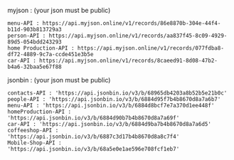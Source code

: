 myjson : (your json must be public)

    menu-API : https://api.myjson.online/v1/records/86e8870b-304e-44f4-b11d-903b813729a3
    person-API : https://api.myjson.online/v1/records/aa837f45-8c09-4929-89d5-054bdd243293
    home Production-API : https://api.myjson.online/v1/records/077fdba8-df72-4889-9c7a-ccde451e3b5e
    car-API : https://api.myjson.online/v1/records/8caeed91-8d08-47b2-b4a6-32baa5e67f88

jsonbin : (your json must be public)

    contacts-API : 'https://api.jsonbin.io/v3/b/68965db4203a8b52b5e21b0c'
    people-API : 'https://api.jsonbin.io/v3/b/6884d95f7b4b8670d8a7a6b7'
    menu-API : 'https://api.jsonbin.io/v3/b/6884d8bcf7e7a370d1ee448f'
    homeProduction-API : 'https://api.jsonbin.io/v3/b/6884d90b7b4b8670d8a7a69f'
    car-API : 'https://api.jsonbin.io/v3/b/6884d9ba7b4b8670d8a7a6d5'
    coffeeshop-API : 'https://api.jsonbin.io/v3/b/6887c3d17b4b8670d8a8c7f4'
    Mobile-Shop-API : 'https://api.jsonbin.io/v3/b/68a5e0e1ae596e708fcf1eb7'

